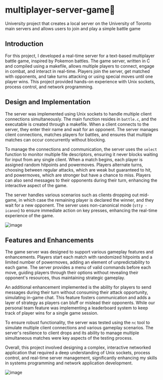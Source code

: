 # multiplayer-server-game🎲
University project that creates a local server on the University of Toronto main servers and allows users to join and play a simple battle game

## Introduction
For this project, I developed a real-time server for a text-based multiplayer battle game, inspired by Pokemon battles. The game server, written in C and compiled using a makefile, allows multiple players to connect, engage in combat, and interact in real-time. Players join the server, get matched with opponents, and take turns attacking or using special moves until one player wins. This project provided hands-on experience with Unix sockets, process control, and network programming.

## Design and Implementation
The server was implemented using Unix sockets to handle multiple client connections simultaneously. The main function resides in `battle.c`, and the executable is created through a makefile. When a client connects to the server, they enter their name and wait for an opponent. The server manages client connections, matches players for battles, and ensures that multiple matches can occur concurrently without blocking.

To manage the connections and communication, the server uses the `select` function to monitor multiple file descriptors, ensuring it never blocks waiting for input from any single client. When a match begins, each player is assigned random hitpoints and powermoves. Players alternate turns, choosing between regular attacks, which are weak but guaranteed to hit, and powermoves, which are stronger but have a chance to miss. Players can also send messages to their opponents during their turn, enhancing the interactive aspect of the game.

The server handles various scenarios such as clients dropping out mid-game, in which case the remaining player is declared the winner, and they wait for a new opponent. The server uses non-canonical mode (`stty -icanon`) to ensure immediate action on key presses, enhancing the real-time experience of the game.

![image](https://github.com/user-attachments/assets/7e2b098d-715c-438a-a6c0-d5899d5e82de)


## Features and Enhancements
The game server was designed to support various gameplay features and enhancements. Players start each match with randomized hitpoints and a limited number of powermoves, adding an element of unpredictability to each game. The server provides a menu of valid commands before each move, guiding players through their options without revealing their opponent's resources, thus maintaining strategic gameplay.

An additional enhancement implemented is the ability for players to send messages during their turn without consuming their attack opportunity, simulating in-game chat. This feature fosters communication and adds a layer of strategy as players can bluff or mislead their opponents. While our personal team feature was implementing a leaderboard system to keep track of player wins for a single game session.

To ensure robust functionality, the server was tested using the `nc` tool to simulate multiple client connections and various gameplay scenarios. The server's resilience to client drops and its ability to manage multiple simultaneous matches were key aspects of the testing process.

Overall, this project involved designing a complex, interactive networked application that required a deep understanding of Unix sockets, process control, and real-time server management, significantly enhancing my skills in systems programming and network application development.

![image](https://github.com/user-attachments/assets/165d78ab-61c8-4a85-a4a1-c9e1eb5c45b7)


